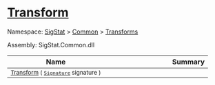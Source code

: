 # [Transform](./EndpointExtraction-100663588.md)

Namespace: [SigStat]() > [Common](./../../README.md) > [Transforms](./../README.md)

Assembly: SigStat.Common.dll

| Name | Summary  |
| ------| -----------:|
| <sub>[Transform](./EndpointExtraction-100663588.md) ( [`Signature`](./../../Signature.md) signature )</sub> | <img width=225/><sub></sub>
